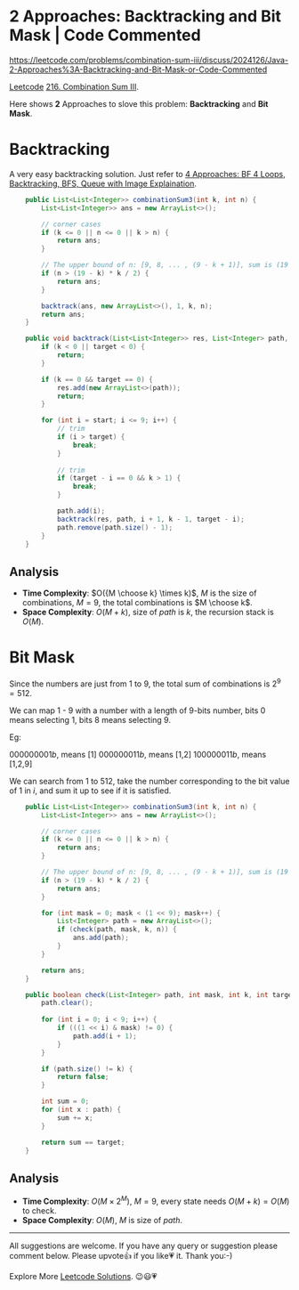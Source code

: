 # 2 Approaches: Backtracking and Bit Mask | Code Commented 

https://leetcode.com/problems/combination-sum-iii/discuss/2024126/Java-2-Approaches%3A-Backtracking-and-Bit-Mask-or-Code-Commented

[Leetcode](https://leetcode.com/) [216. Combination Sum III](https://leetcode.com/problems/combination-sum-iii/).

Here shows **2** Approaches to slove this problem: **Backtracking** and **Bit Mask**.

# Backtracking

A very easy backtracking solution. Just refer to [4 Approaches: BF 4 Loops, Backtracking, BFS, Queue with Image Explaination](https://leetcode.com/problems/letter-combinations-of-a-phone-number/solutions/2021106/4-approaches-bf-4-loops-backtracking-bfs-queue-with-image-explanation/).

```java
    public List<List<Integer>> combinationSum3(int k, int n) {
        List<List<Integer>> ans = new ArrayList<>();

        // corner cases
        if (k <= 0 || n <= 0 || k > n) {
            return ans;
        }

        // The upper bound of n: [9, 8, ... , (9 - k + 1)], sum is (19 - k) * k / 2
        if (n > (19 - k) * k / 2) {
            return ans;
        }

        backtrack(ans, new ArrayList<>(), 1, k, n);
        return ans;
    }

    public void backtrack(List<List<Integer>> res, List<Integer> path, int start, int k, int target) {
        if (k < 0 || target < 0) {
            return;
        }

        if (k == 0 && target == 0) {
            res.add(new ArrayList<>(path));
            return;
        }

        for (int i = start; i <= 9; i++) {
            // trim 
            if (i > target) {
                break;
            }
			
            // trim
            if (target - i == 0 && k > 1) {
                break;
            }

            path.add(i);
            backtrack(res, path, i + 1, k - 1, target - i);
            path.remove(path.size() - 1);
        }
    }
```

## Analysis

- **Time Complexity**: $O({M \choose k} \times k)$, $M$ is the size of combinations, $M = 9$, the total combinations is $M \choose k$.
- **Space Complexity**: $O(M + k)$, size of $path$ is $k$, the recursion stack is $O(M)$.


# Bit Mask

Since the numbers are just from $1$ to $9$, the total sum of combinations is $2^9=512$.

We can map $1$ - $9$ with a number with a length of 9-bits number, bits $0$ means selecting $1$, bits $8$ means selecting $9$.

Eg:

$000000001b$, means [1]
$000000011b$, means [1,2]
$100000011b$, means [1,2,9]

We can search from $1$ to $512$, take the number corresponding to the bit value of $1$ in $i$, and sum it up to see if it is satisfied.

```java
    public List<List<Integer>> combinationSum3(int k, int n) {
        List<List<Integer>> ans = new ArrayList<>();

        // corner cases
        if (k <= 0 || n <= 0 || k > n) {
            return ans;
        }

        // The upper bound of n: [9, 8, ... , (9 - k + 1)], sum is (19 - k) * k / 2
        if (n > (19 - k) * k / 2) {
            return ans;
        }

        for (int mask = 0; mask < (1 << 9); mask++) {
            List<Integer> path = new ArrayList<>();
            if (check(path, mask, k, n)) {
                ans.add(path);
            }
        }

        return ans;
    }

    public boolean check(List<Integer> path, int mask, int k, int target) {
        path.clear();
        
        for (int i = 0; i < 9; i++) {
            if (((1 << i) & mask) != 0) {
                path.add(i + 1);
            }
        }

        if (path.size() != k) {
            return false;
        }

        int sum = 0;
        for (int x : path) {
            sum += x;
        }

        return sum == target;
    }
```

## Analysis

- **Time Complexity**: $O(M \times 2^M)$, $M = 9$, every state needs $O(M + k) = O(M)$ to check.
- **Space Complexity**: $O(M)$, $M$ is size of $\textit{path}$.

------------

All suggestions are welcome. 
If you have any query or suggestion please comment below.
Please upvote👍 if you like💗 it. Thank you:-)

Explore More [Leetcode Solutions](https://leetcode.com/discuss/general-discussion/1868912/My-Leetcode-Solutions-All-In-One). 😉😃💗

